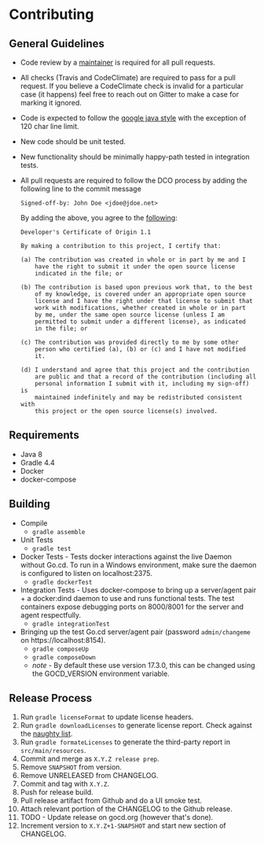 # Contributing

## General Guidelines

* Code review by a [maintainer](.github/CODEOWNERS) is required for all pull requests.
* All checks (Travis and CodeClimate) are required to pass for a pull request. If you believe a CodeClimate check
  is invalid for a particular case (it happens) feel free to reach out on Gitter to make a case for marking it ignored.
* Code is expected to follow the [google java style](https://google.github.io/styleguide/javaguide.html) with the
  exception of 120 char line limit.
* New code should be unit tested.
* New functionality should be minimally happy-path tested in integration tests.
* All pull requests are required to follow the DCO process by adding the following line to the commit message

  ```
  Signed-off-by: John Doe <jdoe@jdoe.net>
  ```
  
  By adding the above, you agree to the [following](https://developercertificate.org/):
  
  ```
  Developer's Certificate of Origin 1.1

  By making a contribution to this project, I certify that:

  (a) The contribution was created in whole or in part by me and I
      have the right to submit it under the open source license
      indicated in the file; or

  (b) The contribution is based upon previous work that, to the best
      of my knowledge, is covered under an appropriate open source
      license and I have the right under that license to submit that
      work with modifications, whether created in whole or in part
      by me, under the same open source license (unless I am
      permitted to submit under a different license), as indicated
      in the file; or

  (c) The contribution was provided directly to me by some other
      person who certified (a), (b) or (c) and I have not modified
      it.

  (d) I understand and agree that this project and the contribution
      are public and that a record of the contribution (including all
      personal information I submit with it, including my sign-off) is
      maintained indefinitely and may be redistributed consistent with
      this project or the open source license(s) involved.
  ```

## Requirements

* Java 8
* Gradle 4.4
* Docker
* docker-compose

## Building

* Compile
  * `gradle assemble`
* Unit Tests
  * `gradle test`
* Docker Tests - Tests docker interactions against the live Daemon without Go.cd. To run in a Windows environment, make
    sure the daemon is configured to listen on localhost:2375.
  * `gradle dockerTest`
* Integration Tests - Uses docker-compose to bring up a server/agent pair + a docker:dind daemon to use and runs
    functional tests. The test containers expose debugging ports on 8000/8001 for the server and agent respectfully.
  * `gradle integrationTest`
* Bringing up the test Go.cd server/agent pair (password `admin/changeme` on https://localhost:8154).
  * `gradle composeUp`
  * `gradle composeDown`
  * *note* - By default these use version 17.3.0, this can be changed using the GOCD_VERSION environment variable.
  
## Release Process

1. Run `gradle licenseFormat` to update license headers.
2. Run `gradle downloadLicenses` to generate license report. Check against the
   [naughty list](https://www.apache.org/legal/resolved.html#category-x).
3. Run `gradle formateLicenses` to generate the third-party report in `src/main/resources`.
4. Commit and merge as `X.Y.Z release prep`.
5. Remove `SNAPSHOT` from version.
6. Remove UNRELEASED from CHANGELOG.
7. Commit and tag with `X.Y.Z`.
8. Push for release build.
9. Pull release artifact from Github and do a UI smoke test.
10. Attach relevant portion of the CHANGELOG to the Github release.
11. TODO - Update release on gocd.org (however that's done).
12. Increment version to `X.Y.Z+1-SNAPSHOT` and start new section of CHANGELOG.
